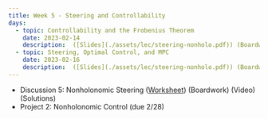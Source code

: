 ```yaml
---
title: Week 5 - Steering and Controllability
days:
  - topic: Controllability and the Frobenius Theorem
    date: 2023-02-14
    description:  ([Slides](./assets/lec/steering-nonholo.pdf)) (Boardwork)
  - topic: Steering, Optimal Control, and MPC
    date: 2023-02-16
    description:  ([Slides](./assets/lec/steering-nonholo.pdf)) (Boardwork)
---
```


- Discussion 5: Nonholonomic Steering ([Worksheet](./assets/disc/Discussion_5_Kinematic_Constraints.pdf)) (Boardwork) (Video) (Solutions)
- Project 2: Nonholonomic Control (due 2/28)

<a id="Week6"></a>
